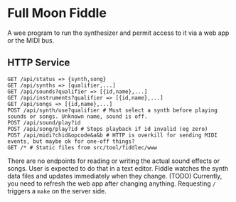 # Full Moon Fiddle

A wee program to run the synthesizer and permit access to it via a web app or the MIDI bus.

## HTTP Service

```
GET /api/status => {synth,song}
GET /api/synths => [qualifier,...]
GET /api/sounds?qualifier => [{id,name},...]
GET /api/instruments?qualifier => [{id,name},...]
GET /api/songs => [{id,name},...]
POST /api/synth/use?qualifier # Must select a synth before playing sounds or songs. Unknown name, sound is off.
POST /api/sound/play?id
POST /api/song/play?id # Stops playback if id invalid (eg zero)
POST /api/midi?chid&opcode&a&b # HTTP is overkill for sending MIDI events, but maybe ok for one-off things?
GET /* # Static files from src/tool/fiddlec/www
```

There are no endpoints for reading or writing the actual sound effects or songs.
User is expected to do that in a text editor.
Fiddle watches the synth data files and updates immediately when they change. (TODO)
Currently, you need to refresh the web app after changing anything. Requesting `/` triggers a `make` on the server side.
